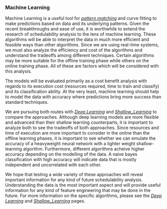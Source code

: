 ### Machine Learning 

Machine Learning is a useful tool for *[pattern matching](https://en.wikipedia.org/wiki/Machine_learning)* and curve fitting to make predictions based on data and its underlying patterns. Given the recent breakthroughs and ease of use, it is worthwhile to extend the research of schedulability analysis to the lens of machine learning. These algorithms will be able to interpret the data in much more efficient and feasible ways than other algorithms. Since we are using real-time systems, we must also analyze the efficiency and cost of the algorithms and understand the tradeoffs among different techniques. Certain algorithms may be more suitable for the offline training phase while others on the online training phase. All of these are factors which will be considered with this analysis. 

The models will be evaluated primarily as a cost benefit analysis with regards to its execution cost (resources required, time to train and classify) and its classification ability. At the very least, machine learning should help to model the data with accuracy where predictions bring more success than standard techniques. 

We are pursuing both routes with *[Deep Learning](deep-learning)* and *[Shallow_Learning](shallow-learning)* to compare the approaches. Although deep learning models are more flexible and advanced than their shallow learning counterparts, it is important to analyze both to see the tradeoffs of both approaches. Since resources and time of execution are more important to consider in the online than the offline learning phases, it is important to see whether we can emulate the accuracy of a heavyweight neural network with a lighter weight shallow-learning algorithm. Furthermore, different algorithms acheive higher accuracy depending on the modelling of the data. A naive bayes classification with high accuracy will indicate data that is mostly independent and uncorrelated with each other.  

We hope that testing a wide variety of these approaches will reveal important information for any kind of future schedulability analysis. Understanding the data is the most important aspect and will provide useful information for any kind of feature engineering that may be done in the future. For more information on the specific algorithms, please see the *[Deep Learning](deep-learning.md)* and *[Shallow_Learning](shallow-learning.md)* pages. 

